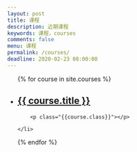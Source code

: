 ```yaml
---
layout: post
title: 课程
description: 近期课程
keywords: 课程，courses
comments: false
menu: 课程
permalink: /courses/
deadline: 2020-02-23 08:00:00
---
```



<ul class="listing">
{% for course in site.courses %}
    <li class="listing-item">
    	<a href="{{ site.url }}{{ math.url }}">
        <h2>{{ course.title }}</h2> 
        </a>

        <p class="{{course.class}}"></p>
  <script>
      function {{course.function}}() {
          countDown();

          function addZero(i) {
              return i < 10 ? "0" + i: i + "";
          }
          function countDown() {
              var nowtime = new Date();
              var endtime = new Date("2020/02/28,17:57:00");
              var lefttime = parseInt((endtime.getTime() - nowtime.getTime()) / 1000);
              var d = parseInt(lefttime / (24*60*60))
              var h = parseInt(lefttime / (60 * 60) % 24);
              var m = parseInt(lefttime / 60 % 60);
              var s = parseInt(lefttime % 60);
              d = addZero(d)
              h = addZero(h);
              m = addZero(m);
              s = addZero(s);
              document.querySelector(".{{course.class}}").innerHTML = `活动倒计时  ${d}天 ${h} 时${m} 分 ${s} 秒`;
              if (lefttime <= 0) {
                  document.querySelector(".{{course.class}}").innerHTML = "活动已结束";
                  return;
              }
              setTimeout(countDown, 1000);
            }
        }
    </script>
    </li>
{% endfor %}

<script>    
      window.onload=function(){
  		{% for course in site.courses %}
  		  	{{course.function}}();
		{% endfor %}
​     	 } 

</script>
</ul>














